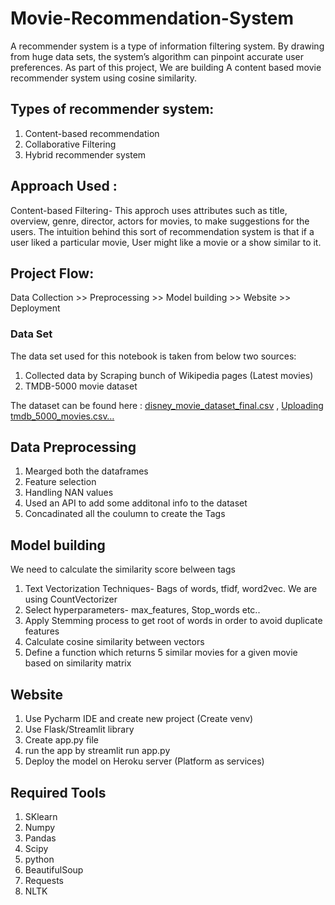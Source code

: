 # Movie-Recommendation-System
A recommender system is a type of information filtering system. By drawing from huge data sets, the system’s algorithm can pinpoint accurate user preferences. As part of this project, We are building A content based movie recommender system using cosine similarity.

## Types of recommender system:
1. Content-based recommendation
2. Collaborative Filtering
3. Hybrid recommender system

## Approach Used :
Content-based Filtering- This approch uses attributes such as title, overview, genre, director, actors for movies, to make suggestions for the users. The intuition behind this sort of recommendation system is that if a user liked a particular movie, User might like a movie or a show similar to it.

## Project Flow:
Data Collection >> Preprocessing >> Model building >> Website >> Deployment

### Data Set
The data set used for this notebook is taken from below two sources:
1. Collected data by Scraping bunch of Wikipedia pages (Latest movies)
2. TMDB-5000 movie dataset

The dataset can be found here : [disney_movie_dataset_final.csv](https://github.com/AnumehaShrivastav/Movie-Recommendation-System/files/8596779/disney_movie_dataset_final.csv) , 
[Uploading tmdb_5000_movies.csv…]()

## Data Preprocessing
1. Mearged both the dataframes
1. Feature selection
2. Handling NAN values
3. Used an API to add some additonal info to the dataset
4. Concadinated all the coulumn to create the Tags

## Model building
We need to calculate the similarity score belween tags
1. Text Vectorization Techniques- Bags of words, tfidf, word2vec. We are using CountVectorizer
2. Select hyperparameters- max_features, Stop_words etc..
3. Apply Stemming process to get root of words in order to avoid duplicate features
4. Calculate cosine similarity between vectors
5. Define a function which returns 5 similar movies for a given movie based on similarity matrix

## Website
1. Use Pycharm IDE and create new project (Create venv)
2. Use Flask/Streamlit library
3. Create app.py file
4. run the app by streamlit run app.py
5. Deploy the model on Heroku server (Platform as services)

## Required Tools
1. SKlearn
2. Numpy
3. Pandas
4. Scipy
5. python
6. BeautifulSoup
7. Requests
8. NLTK
